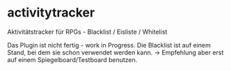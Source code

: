 # activitytracker
Aktivitätstracker für RPGs - Blacklist / Eisliste / Whitelist

Das Plugin ist nicht fertig - work in Progress. 
Die Blacklist ist auf einem Stand, bei dem sie schon verwendet werden kann. -> Empfehlung aber erst auf einem Spiegelboard/Testboard benutzen.
